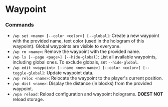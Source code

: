 # Waypoint
### Commands
- `/wp set <name> [--color <color>] [--global]`: Create a new waypoint with the provided name, text color (used in the hologram of this waypoint). Global waypoints are visible to everyone.
- `/wp rm <name>`: Remove the waypoint with the provided name.
- `/wp ls [--page <page>] [--hide-global]`: List all available waypoints, including global ones. To exclude globals, set `--hide-global`.
- `/wp edit <waypoint> [--name <new-name>] [--color <color>] [--toggle-global]`: Update waypoint data.
- `/wp reloc <name>`: Relocate the waypoint to the player's current position.
- `/wp dist <name>`: Display the distance (in blocks) from the provided waypoint.
- `/wpa reload`: Reload configuration and waypoint holograms. **DOEST NOT** reload storage.
